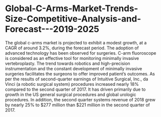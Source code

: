 # Global-C-Arms-Market-Trends-Size-Competitive-Analysis-and-Forecast---2019-2025
The global c-arms market is projected to exhibit a modest growth, at a CAGR of around 3.2%, during the forecast period. The adoption of advanced technology has been observed for surgeries. C-arm fluoroscope is considered as an effective tool for monitoring minimally invasive vertebroplasty. The trend towards robotics and high-precision instrumentation and the constant development of minimally invasive surgeries facilitates the surgeons to offer improved patient’s outcomes. As per the results of second-quarter earnings of Intuitive Surgical, Inc., da Vinci (a robotic surgical system) procedures increased nearly 18% compared to the second quarter of 2017. It has driven primarily due to growth in the US general surgical procedures and global urologic procedures. In addition, the second quarter systems revenue of 2018 grew by nearly 25% to $277 million than $221 million in the second quarter of 2017.
